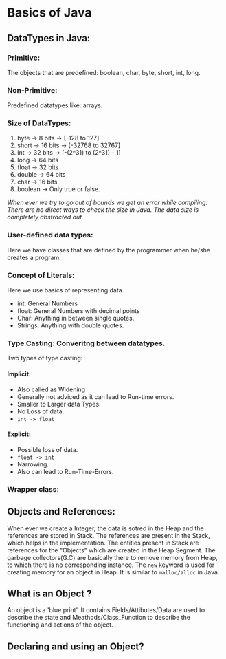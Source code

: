 # Basics of Java

## DataTypes in Java:
### Primitive:
The objects that are predefined: boolean, char, byte, short, int, long.
### Non-Primitive:
Predefined datatypes like: arrays.
### Size of DataTypes:
1. byte -> 8 bits -> [-128 to 127]
2. short -> 16 bits -> [-32768 to 32767]
3. int -> 32 bits -> [-(2^31) to (2^31) - 1]
4. long -> 64 bits
5. float -> 32 bits
6. double -> 64 bits
7. char -> 16 bits
8. boolean -> Only true or false.

*When ever we try to go out of bounds we get an error while compiling.
There are no direct ways to check the size in Java. The data size is completely abstracted out.*

### User-defined data types:
Here we have classes that are defined by the programmer when he/she creates a program.

### Concept of Literals:
Here we use basics of representing data.
- int: General Numbers
- float: General Numbers with decimal points
- Char: Anything in between single quotes.
- Strings: Anything with double quotes.

### Type Casting: Converitng between datatypes.
Two types of type casting:
#### Implicit:
- Also called as Widening
- Generally not adviced as it can lead to Run-time errors.
- Smaller to Larger data Types.
- No Loss of data.
- ```int -> float```

#### Explicit:
- Possible loss of data.
- ```float -> int```
- Narrowing.
- Also can lead to Run-Time-Errors.

### Wrapper class:


## Objects and References:
When ever we create a Integer, the data is sotred in the Heap and the references are stored in Stack.
The references are present in the Stack, which helps in the implementation. The entities present in Stack are references for the "Objects" which are created in the Heap Segment. The garbage collectors(G.C) are basically there to remove memory from Heap, to which there is no corresponding instance. The ```new``` keyword is used for creating memory for an object in Heap. It is similar to ```malloc/alloc``` in Java.


## What is an Object ?
An object is a 'blue print'. It contains Fields/Attibutes/Data are used to describe the state and Meathods/Class_Function to describe the functioning and actions of the object.

## Declaring and using an Object?
```java

```